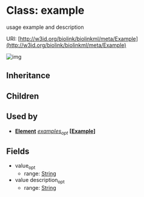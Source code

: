 # Class: example


usage example and description

URI: [http://w3id.org/biolink/biolinkml/meta/Example](http://w3id.org/biolink/biolinkml/meta/Example)

![img](images/Example.png)
## Inheritance

## Children

## Used by

 *  **[Element](Element.md)** *[examples](examples.md)<sub>opt</sub>*  **[[Example](Example.md)]**
## Fields

 * value<sub>opt</sub>
    * range: [String](String.md)
 * value description<sub>opt</sub>
    * range: [String](String.md)
